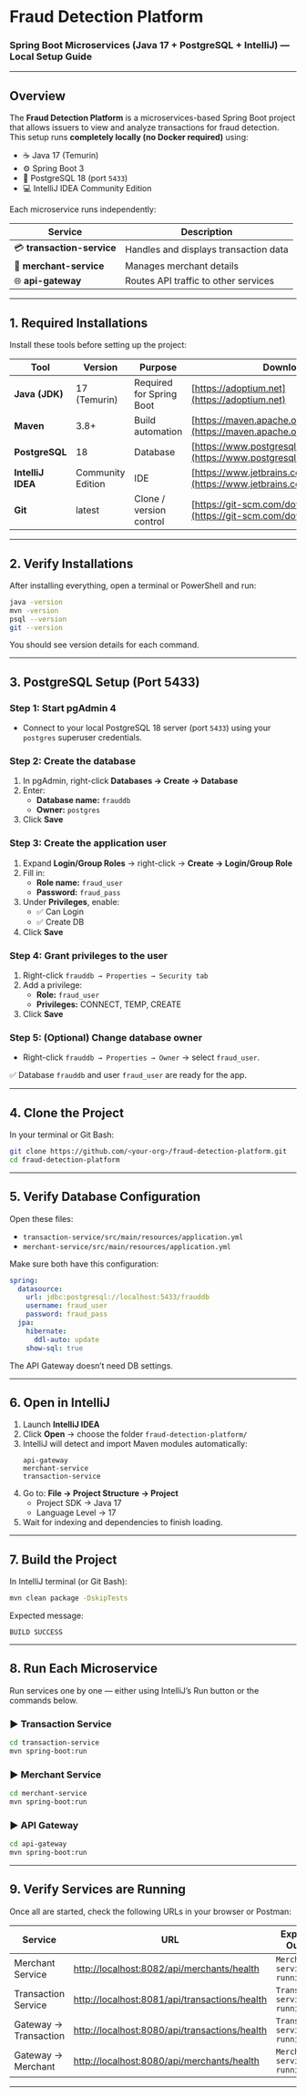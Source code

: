 # Fraud Detection Platform
### Spring Boot Microservices (Java 17 + PostgreSQL + IntelliJ) — Local Setup Guide

---

## Overview

The **Fraud Detection Platform** is a microservices-based Spring Boot project that allows issuers to view and analyze transactions for fraud detection.  
This setup runs **completely locally (no Docker required)** using:

- ☕ Java 17 (Temurin)
- ⚙️ Spring Boot 3
- 🐘 PostgreSQL 18 (port `5433`)
- 💻 IntelliJ IDEA Community Edition

Each microservice runs independently:

| Service | Description |
|----------|--------------|
| 💳 **transaction-service** | Handles and displays transaction data |
| 🏪 **merchant-service** | Manages merchant details |
| 🌐 **api-gateway** | Routes API traffic to other services |

---

## 1. Required Installations

Install these tools before setting up the project:

| Tool | Version | Purpose | Download |
|------|----------|----------|-----------|
| **Java (JDK)** | 17 (Temurin) | Required for Spring Boot | [https://adoptium.net](https://adoptium.net) |
| **Maven** | 3.8+ | Build automation | [https://maven.apache.org/download.cgi](https://maven.apache.org/download.cgi) |
| **PostgreSQL** | 18 | Database | [https://www.postgresql.org/download](https://www.postgresql.org/download) |
|**IntelliJ IDEA** | Community Edition | IDE | [https://www.jetbrains.com/idea/download](https://www.jetbrains.com/idea/download) |
| **Git** | latest | Clone / version control | [https://git-scm.com/downloads](https://git-scm.com/downloads) |

---

## 2. Verify Installations

After installing everything, open a terminal or PowerShell and run:

```bash
java -version
mvn -version
psql --version
git --version
```

You should see version details for each command.

---

## 3. PostgreSQL Setup (Port 5433)

### Step 1: Start pgAdmin 4
- Connect to your local PostgreSQL 18 server (port `5433`) using your `postgres` superuser credentials.

### Step 2: Create the database
1. In pgAdmin, right-click **Databases → Create → Database**
2. Enter:
    - **Database name:** `frauddb`
    - **Owner:** `postgres`
3. Click **Save**

### Step 3: Create the application user
1. Expand **Login/Group Roles** → right-click → **Create → Login/Group Role**
2. Fill in:
    - **Role name:** `fraud_user`
    - **Password:** `fraud_pass`
3. Under **Privileges**, enable:
    - ✅ Can Login
    - ✅ Create DB
4. Click **Save**

### Step 4: Grant privileges to the user
1. Right-click `frauddb → Properties → Security tab`
2. Add a privilege:
    - **Role:** `fraud_user`
    - **Privileges:** CONNECT, TEMP, CREATE
3. Click **Save**

### Step 5: (Optional) Change database owner
- Right-click `frauddb → Properties → Owner` → select `fraud_user`.

✅ Database `frauddb` and user `fraud_user` are ready for the app.

---

## 4. Clone the Project

In your terminal or Git Bash:

```bash
git clone https://github.com/<your-org>/fraud-detection-platform.git
cd fraud-detection-platform
```

---

## 5. Verify Database Configuration

Open these files:
- `transaction-service/src/main/resources/application.yml`
- `merchant-service/src/main/resources/application.yml`

Make sure both have this configuration:

```yaml
spring:
  datasource:
    url: jdbc:postgresql://localhost:5433/frauddb
    username: fraud_user
    password: fraud_pass
  jpa:
    hibernate:
      ddl-auto: update
    show-sql: true
```

The API Gateway doesn’t need DB settings.

---

## 6. Open in IntelliJ

1. Launch **IntelliJ IDEA**
2. Click **Open** → choose the folder `fraud-detection-platform/`
3. IntelliJ will detect and import Maven modules automatically:
   ```
   api-gateway
   merchant-service
   transaction-service
   ```
4. Go to:
   **File → Project Structure → Project**
    - Project SDK → Java 17
    - Language Level → 17
5. Wait for indexing and dependencies to finish loading.

---

## 7. Build the Project

In IntelliJ terminal (or Git Bash):

```bash
mvn clean package -DskipTests
```

Expected message:
```
BUILD SUCCESS
```

---

## 8. Run Each Microservice

Run services one by one — either using IntelliJ’s Run button or the commands below.

### ▶ Transaction Service
```bash
cd transaction-service
mvn spring-boot:run
```

### ▶ Merchant Service
```bash
cd merchant-service
mvn spring-boot:run
```

### ▶ API Gateway
```bash
cd api-gateway
mvn spring-boot:run
```

---

## 9. Verify Services are Running

Once all are started, check the following URLs in your browser or Postman:

| Service | URL | Expected Output |
|----------|------|----------------|
| Merchant Service | [http://localhost:8082/api/merchants/health](http://localhost:8082/api/merchants/health) | `Merchant service running OK` |
| Transaction Service | [http://localhost:8081/api/transactions/health](http://localhost:8081/api/transactions/health) | `Transaction service running OK` |
| Gateway → Transaction | [http://localhost:8080/api/transactions/health](http://localhost:8080/api/transactions/health) | `Transaction service running OK` |
| Gateway → Merchant | [http://localhost:8080/api/merchants/health](http://localhost:8080/api/merchants/health) | `Merchant service running OK` |

---